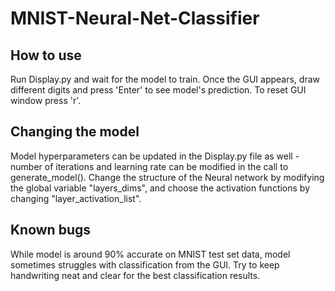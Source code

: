 # MNIST-Neural-Net-Classifier
## How to use
Run Display.py and wait for the model to train. Once the GUI appears, draw different digits and press 'Enter' to see model's prediction. To reset GUI window press 'r'.

## Changing the model
Model hyperparameters can be updated in the Display.py file as well - number of iterations and learning rate can be modified in the call to generate_model(). Change the structure of the Neural network by modifying the global variable "layers_dims", and choose the activation functions by changing "layer_activation_list". 

## Known bugs
While model is around 90% accurate on MNIST test set data, model sometimes struggles with classification from the GUI. Try to keep handwriting neat and clear for the best classification results.
